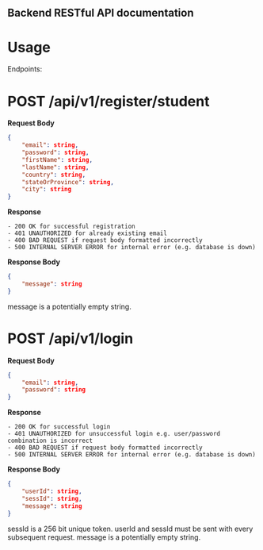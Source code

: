 ## Backend RESTful API documentation

# Usage

Endpoints:

# POST /api/v1/register/student

**Request Body**
```json
{        
    "email": string,
    "password": string, 
    "firstName": string,
    "lastName": string,
    "country": string,
    "stateOrProvince": string,
    "city": string
}
```
**Response**

    - 200 OK for successful registration
    - 401 UNAUTHORIZED for already existing email
    - 400 BAD REQUEST if request body formatted incorrectly
    - 500 INTERNAL SERVER ERROR for internal error (e.g. database is down)

**Response Body**
```json
{
    "message": string
}
```
message is a potentially empty string.


# POST /api/v1/login

**Request Body**
```json
{
    "email": string,
    "password": string
}
```

**Response**

    - 200 OK for successful login
    - 401 UNAUTHORIZED for unsuccessful login e.g. user/password combination is incorrect
    - 400 BAD REQUEST if request body formatted incorrectly
    - 500 INTERNAL SERVER ERROR for internal error (e.g. database is down)

**Response Body**
```json
{
    "userId": string,
    "sessId": string,
    "message": string
}
```
sessId is a 256 bit unique token. userId and sessId must be sent with every subsequent request.
message is a potentially empty string.




